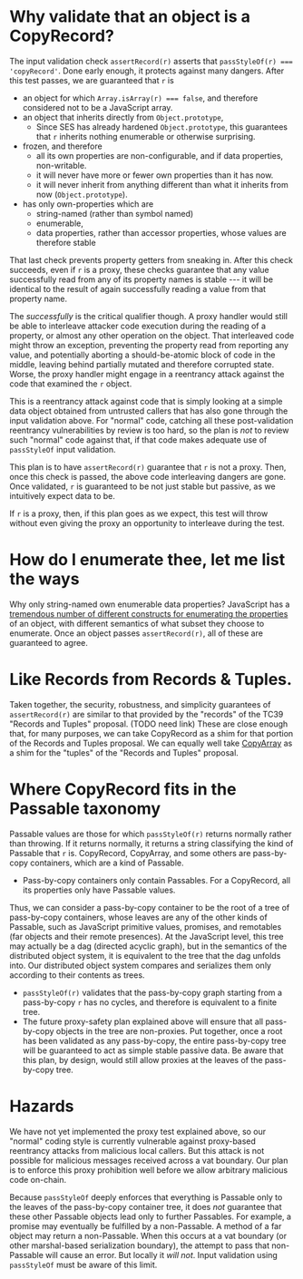 # Why validate that an object is a CopyRecord?

The input validation check `assertRecord(r)` asserts that `passStyleOf(r) === 'copyRecord'`. Done early enough, it protects against many dangers. After this test passes, we are guaranteed that `r` is
   * an object for which `Array.isArray(r) === false`, and therefore considered not to be a JavaScript array.
   * an object that inherits directly from `Object.prototype`,
      * Since SES has already hardened `Object.prototype`, this guarantees that `r` inherits nothing enumerable or otherwise surprising.
   * frozen, and therefore
      * all its own properties are non-configurable, and if data properties, non-writable.
      * it will never have more or fewer own properties than it has now.
      * it will never inherit from anything different than what it inherits from now (`Object.prototype`).
   * has only own-properties which are
      * string-named (rather than symbol named)
      * enumerable,
      * data properties, rather than accessor properties, whose values are therefore stable

That last check prevents property getters from sneaking in. After this check succeeds, even if `r` is a proxy, these checks guarantee that any value successfully read from any of its property names is stable --- it will be identical to the result of again successfully reading a value from that property name.

The *successfully* is the critical qualifier though. A proxy handler would still be able to interleave attacker code execution during the reading of a property, or almost any other operation on the object. That interleaved code might throw an exception, preventing the property read from reporting any value, and potentially aborting a should-be-atomic block of code in the middle, leaving behind partially mutated and therefore corrupted state. Worse, the proxy handler might engage in a reentrancy attack against the code that examined the `r` object.

This is a reentrancy attack against code that is simply looking at a simple data object obtained from untrusted callers that has also gone through the input validation above. For "normal" code, catching all these post-validation reentrancy vulnerabilities by review is too hard, so the plan is *not* to review such "normal" code against that, if that code makes adequate use of `passStyleOf` input validation.

This plan is to have `assertRecord(r)` guarantee that `r` is not a proxy. Then, once this check is passed, the above code interleaving dangers are gone. Once validated, `r` is guaranteed to be not just stable but passive, as we intuitively expect data to be.

If `r` is a proxy, then, if this plan goes as we expect, this test will throw without even giving the proxy an opportunity to interleave during the test.

# How do I enumerate thee, let me list the ways

Why only string-named own enumerable data properties?
JavaScript has a [tremendous number of different constructs for enumerating the properties](enumerating-properties.md "https://github.com/endojs/endo/blob/master/packages/pass-style/doc/enumerating-properties.md") of an object, with different semantics
of what subset they choose to enumerate.
Once an object passes `assertRecord(r)`, all of these are guaranteed to agree.

# Like Records from Records & Tuples.

Taken together, the security, robustness, and simplicity guarantees of `assertRecord(r)` are similar to that provided by the "records" of the TC39 "Records and Tuples" proposal. (TODO need link) These are close enough that, for many purposes, we can take CopyRecord as a shim for that portion of the Records and Tuples proposal. We can equally well take [CopyArray](./copyArray-guarantees.md) as a shim for the "tuples" of the "Records and Tuples" proposal.

# Where CopyRecord fits in the Passable taxonomy

Passable values are those for which `passStyleOf(r)` returns normally rather than throwing. If it returns normally, it returns a string classifying the kind of Passable that `r` is. CopyRecord, CopyArray, and some others are pass-by-copy containers, which are a kind of Passable.
* Pass-by-copy containers only contain Passables. For a CopyRecord, all its properties only have Passable values.

Thus, we can consider a pass-by-copy container to be the root of a tree of pass-by-copy containers, whose leaves are any of the other kinds of Passable, such as JavaScript primitive values, promises, and remotables (far objects and their remote presences). At the JavaScript level, this tree may actually be a dag (directed acyclic graph), but in the semantics of the distributed object system, it is equivalent to the tree that the dag unfolds into. Our distributed object system compares and serializes them only according to their contents as trees.
* `passStyleOf(r)` validates that the pass-by-copy graph starting from a pass-by-copy `r` has no cycles, and therefore is equivalent to a finite tree.
* The future proxy-safety plan explained above will ensure that all pass-by-copy objects in the tree are non-proxies. Put together, once a root has been validated as any pass-by-copy, the entire pass-by-copy tree will be guaranteed to act as simple stable passive data. Be aware that this plan, by design, would still allow proxies at the leaves of the pass-by-copy tree.

# Hazards

We have not yet implemented the proxy test explained above, so our "normal" coding style is currently vulnerable against proxy-based reentrancy attacks from malicious local callers. But this attack is not possible for malicious messages received across a vat boundary. Our plan is to enforce this proxy prohibition well before we allow arbitrary malicious code on-chain.

Because `passStyleOf` deeply enforces that everything is Passable only to the leaves of the pass-by-copy container tree, it does *not* guarantee that these other Passable objects lead only to further Passables. For example, a promise may eventually be fulfilled by a non-Passable. A method of a far object may return a non-Passable. When this occurs at a vat boundary (or other marshal-based serialization boundary), the attempt to pass that non-Passable will cause an error. But locally it *will not*. Input validation using `passStyleOf` must be aware of this limit.
